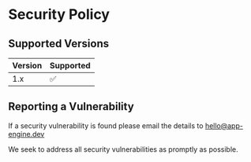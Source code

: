 # Security Policy

## Supported Versions

| Version | Supported          |
| ------- | ------------------ |
| 1.x   | :white_check_mark: |

## Reporting a Vulnerability

If a security vulnerability is found please email the details to hello@app-engine.dev

We seek to address all security vulnerabilities as promptly as possible.
